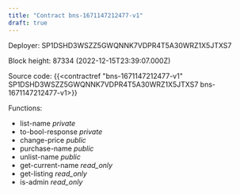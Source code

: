 ```yaml
---
title: "Contract bns-1671147212477-v1"
draft: true
---
```

Deployer: SP1DSHD3WSZZ5GWQNNK7VDPR4T5A30WRZ1X5JTXS7


 



Block height: 87334 (2022-12-15T23:39:07.000Z)

Source code: {{<contractref "bns-1671147212477-v1" SP1DSHD3WSZZ5GWQNNK7VDPR4T5A30WRZ1X5JTXS7 bns-1671147212477-v1>}}

Functions:

* list-name _private_
* to-bool-response _private_
* change-price _public_
* purchase-name _public_
* unlist-name _public_
* get-current-name _read_only_
* get-listing _read_only_
* is-admin _read_only_
